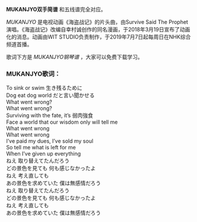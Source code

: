 

**MUKANJYO双手简谱** 和五线谱完全对应。

_MUKANJYO_ 是电视动画《海盗战记》的片头曲，由Survive Said The
Prophet演唱。《海盗战记》改编自幸村诚创作的同名漫画，于2018年3月19日宣布了动画化的消息。动画由WIT
STUDIO负责制作，于2019年7月7日起每周日在NHK综合频道首播。

歌词下方是 _MUKANJYO钢琴谱_ ，大家可以免费下载学习。

### MUKANJYO歌词：

To sink or swim 生き残るために  
Dog eat dog world だと言い聞かせる  
What went wrong?  
What went wrong?  
Surviving with the fate, it’s 弱肉強食  
Face a world that our wisdom only will tell me  
What went wrong  
What went wrong  
I’ve paid my dues, I’ve sold my soul  
So tell me what is left for me  
When I’ve given up everything  
ねえ 取り替えてたんだろう  
どの景色を見ても 何も感じなかったよ  
ねえ 考え直しても  
あの景色を求めていた 僕は無感情だろう  
ねえ 取り替えてたんだろう  
どの景色を見ても 何も感じなかったよ  
ねえ 考え直しても  
あの景色を求めていた 僕は無感情だろう

